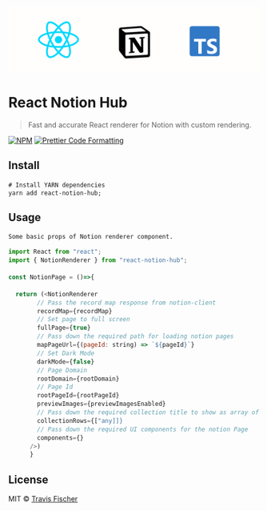 <p align="center">
  <img alt="React Notion X" src="https://raw.githubusercontent.com/NotionX/react-notion-x/master/media/notion-ts.png" width="689">
</p>

# React Notion Hub

> Fast and accurate React renderer for Notion with custom rendering.

[![NPM](https://img.shields.io/badge/npm-v0.1.0-brightgreen.svg)](https://www.npmjs.com/package/react-notion-hub) [![Prettier Code Formatting](https://img.shields.io/badge/code_style-prettier-brightgreen.svg)](https://prettier.io)

## Install

```
# Install YARN dependencies
yarn add react-notion-hub;

```

## Usage

```
Some basic props of Notion renderer component.
```

```js
import React from "react";
import { NotionRenderer } from "react-notion-hub";

const NotionPage = ()=>{

  return (<NotionRenderer
        // Pass the record map response from notion-client
        recordMap={recordMap}
        // Set page to full screen
        fullPage={true}
        // Pass down the required path for loading notion pages
        mapPageUrl={(pageId: string) => `${pageId}`}
        // Set Dark Mode
        darkMode={false}
        // Page Domain
        rootDomain={rootDomain}
        // Page Id
        rootPageId={rootPageId}
        previewImages={previewImagesEnabled}
        // Pass down the required collection title to show as array of strings
        collectionRows={["any]]}
        // Pass down the required UI components for the notion Page
        components={}
      />)
      }
```

## License

MIT © [Travis Fischer](https://transitivebullsh.it)
